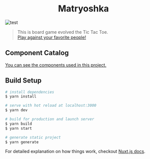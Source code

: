 <h1 align="center">Matryoshka</h1>

![test](https://github.com/TomokiMiyauci/matryoshka/workflows/test/badge.svg)

> This is board game evolved the Tic Tac Toe.  
> <a href="https://nested-dolls.firebaseapp.com/">Play against your favorite people!</a>

## Component Catalog

<a href="https://tomokimiyauci.github.io/matryoshka/?path=/story/welcome--to-storybook">You can see the components used in this project.</a>

## Build Setup

``` bash
# install dependencies
$ yarn install

# serve with hot reload at localhost:3000
$ yarn dev

# build for production and launch server
$ yarn build
$ yarn start

# generate static project
$ yarn generate
```

For detailed explanation on how things work, checkout [Nuxt.js docs](https://nuxtjs.org).
